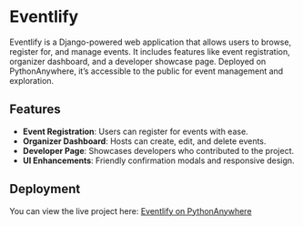 # Eventlify

Eventlify is a Django-powered web application that allows users to browse, register for, and manage events. It includes features like event registration, organizer dashboard, and a developer showcase page. Deployed on PythonAnywhere, it’s accessible to the public for event management and exploration.

## Features

- **Event Registration**: Users can register for events with ease.
- **Organizer Dashboard**: Hosts can create, edit, and delete events.
- **Developer Page**: Showcases developers who contributed to the project.
- **UI Enhancements**: Friendly confirmation modals and responsive design.

## Deployment

You can view the live project here: [Eventlify on PythonAnywhere](https://shashankdevadiga.pythonanywhere.com/)
